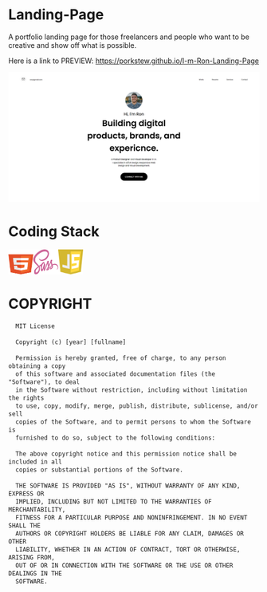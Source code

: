# Landing-Page
A portfolio landing page for those freelancers and people who want to be creative and show off what is possible.

Here is a link to PREVIEW: https://porkstew.github.io/I-m-Ron-Landing-Page

<img src="I'm-Ron-Landing-Page.png">

# Coding Stack
   <img src="Languages/html5.svg" width=50px; height=50px;><img src="Languages/sass.svg" width=50px; height=50px;><img src="Languages/javascript.svg" width=50px; height=50px;>

# COPYRIGHT

      MIT License

      Copyright (c) [year] [fullname]

      Permission is hereby granted, free of charge, to any person obtaining a copy
      of this software and associated documentation files (the "Software"), to deal
      in the Software without restriction, including without limitation the rights
      to use, copy, modify, merge, publish, distribute, sublicense, and/or sell
      copies of the Software, and to permit persons to whom the Software is
      furnished to do so, subject to the following conditions:

      The above copyright notice and this permission notice shall be included in all
      copies or substantial portions of the Software.

      THE SOFTWARE IS PROVIDED "AS IS", WITHOUT WARRANTY OF ANY KIND, EXPRESS OR
      IMPLIED, INCLUDING BUT NOT LIMITED TO THE WARRANTIES OF MERCHANTABILITY,
      FITNESS FOR A PARTICULAR PURPOSE AND NONINFRINGEMENT. IN NO EVENT SHALL THE
      AUTHORS OR COPYRIGHT HOLDERS BE LIABLE FOR ANY CLAIM, DAMAGES OR OTHER
      LIABILITY, WHETHER IN AN ACTION OF CONTRACT, TORT OR OTHERWISE, ARISING FROM,
      OUT OF OR IN CONNECTION WITH THE SOFTWARE OR THE USE OR OTHER DEALINGS IN THE
      SOFTWARE.
